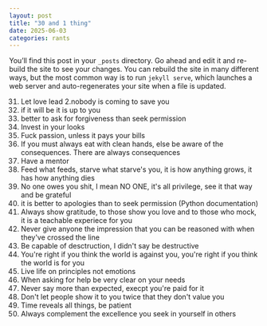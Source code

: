 ```yaml
---
layout: post
title: "30 and 1 thing"
date: 2025-06-03
categories: rants
---
```


You’ll find this post in your `_posts` directory. Go ahead and edit it and re-build the site to see your changes. You can rebuild the site in many different ways, but the most common way is to run `jekyll serve`, which launches a web server and auto-regenerates your site when a file is updated.


31. Let love lead
2.nobody is coming to save you
3. if it will be it is up to you
4. better to ask for forgiveness than seek permission
1. Invest in your looks
5. Fuck passion, unless it pays your bills
6. If you must always eat with clean hands, else be aware of the consequences. There are always consequences
7. Have a mentor
8. Feed what feeds, starve what starve's you, it is how anything grows, it has how anything dies
9. No one owes you shit, I mean NO ONE, it's all privilege, see it that way and be grateful
10. it is better to apologies than to seek permission (Python documentation)
11. Always show gratitude, to those show you love and to those who mock, it is a teachable experiece for you
12. Never give anyone the impression that you can be reasoned with when they've crossed the line
13. Be capable of desctruction, I didn't say be destructive
14. You're right if you think the world is against you, you're right if you think the world is for you
15. Live life on principles not emotions
16. When asking for help be very clear on your needs
17. Never say more than expected, execpt you're paid for it
18. Don't let people show it to you twice that they don't value you
19. Time reveals all things, be patient
20. Always complement the excellence you seek in yourself in others